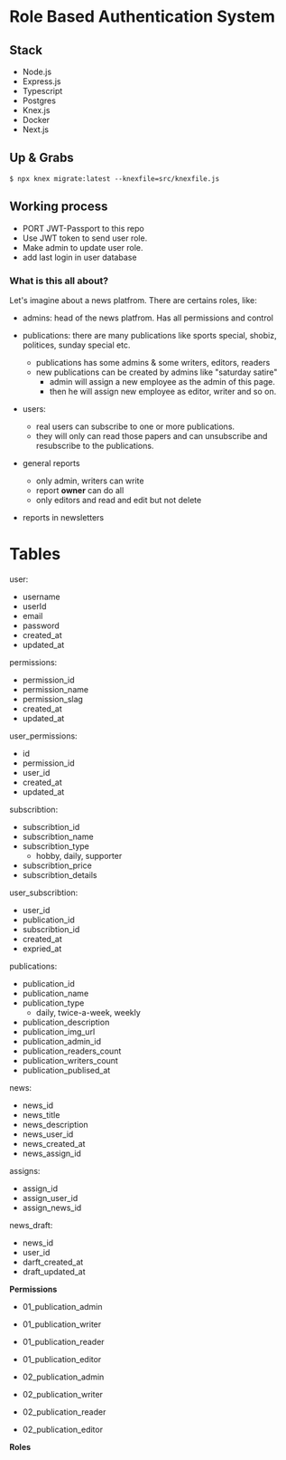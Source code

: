 # Role Based Authentication System

## Stack

- Node.js
- Express.js
- Typescript
- Postgres
- Knex.js
- Docker
- Next.js


## Up & Grabs

```
$ npx knex migrate:latest --knexfile=src/knexfile.js
```


## Working process

- PORT JWT-Passport to this repo
- Use JWT token to send user role.
- Make admin to update user role.
- add last login in user database

### What is this all about?

Let's imagine about a news platfrom. There are certains roles, like:

- admins: head of the news platfrom. Has all permissions and control
- publications: there are many publications like sports special, shobiz, politices, sunday special etc.
  - publications has some admins & some writers, editors, readers
  - new publications can be created by admins like "saturday satire"
    - admin will assign a new employee as the admin of this page.
    - then he will assign new employee as editor, writer and so on.

- users:

  - real users can subscribe to one or more publications.
  - they will only can read those papers and can unsubscribe and resubscribe to the publications.

- general reports
  - only admin, writers can write
  - report **owner** can do all
  - only editors and read and edit but not delete
- reports in newsletters

# Tables

user:
- username
- userId
- email
- password
- created_at
- updated_at

permissions:
- permission_id
- permission_name
- permission_slag
- created_at
- updated_at

user_permissions:
- id
- permission_id
- user_id
- created_at
- updated_at
 
subscribtion:

- subscribtion_id
- subscribtion_name
- subscribtion_type
  - hobby, daily, supporter
- subscribtion_price
- subscribtion_details

user_subscribtion:

- user_id
- publication_id
- subscribtion_id
- created_at
- expried_at

publications:
- publication_id
- publication_name
- publication_type
  - daily, twice-a-week, weekly
- publication_description
- publication_img_url
- publication_admin_id
- publication_readers_count
- publication_writers_count
- publication_publised_at

news:
- news_id
- news_title
- news_description
- news_user_id
- news_created_at
- news_assign_id

assigns:
- assign_id
- assign_user_id
- assign_news_id

news_draft:
- news_id
- user_id
- darft_created_at
- draft_updated_at



**Permissions**

- 01_publication_admin
- 01_publication_writer
- 01_publication_reader
- 01_publication_editor

- 02_publication_admin
- 02_publication_writer
- 02_publication_reader
- 02_publication_editor

**Roles**

